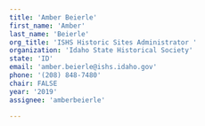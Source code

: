 ```yaml
---
title: 'Amber Beierle'
first_name: 'Amber'
last_name: 'Beierle'
org_title: 'ISHS Historic Sites Administrator '
organization: 'Idaho State Historical Society'
state: 'ID'
email: 'amber.beierle@ishs.idaho.gov'
phone: '(208) 848-7480'
chair: FALSE
year: '2019'
assignee: 'amberbeierle'

---
```

